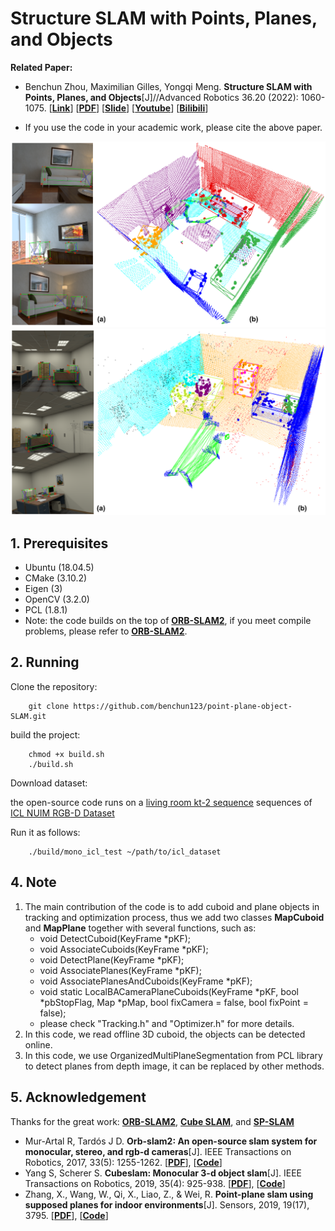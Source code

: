 # Structure SLAM with Points, Planes, and Objects

**Related Paper:**  

+ Benchun Zhou, Maximilian Gilles, Yongqi Meng. **Structure SLAM with Points, Planes, and Objects**[J]//Advanced Robotics 36.20 (2022): 1060-1075. [[**Link**](https://www.tandfonline.com/doi/full/10.1080/01691864.2022.2123253)] [[**PDF**](./README_Picture/2022_Advanced_Robotics_Publication.pdf)]  [[**Slide**](./README_Picture/2022_Advanced_Robotics_Slide.pdf)]
 [[**Youtube**](https://youtu.be/nBbGTFeUh88)] [[**Bilibili**](https://www.bilibili.com/video/BV1JM4y167uT)]

+ If you use the code in your academic work, please cite the above paper. 

<div align=center><img src="./README_Picture/Fig_10_Ex_Vis_lr_2.png"/></div>
<div align=center><img src="./README_Picture/Fig_11_Ex_Vis_off_0.png"/></div>

## 1. Prerequisites 
* Ubuntu (18.04.5)
* CMake (3.10.2)
* Eigen (3)
* OpenCV (3.2.0)
* PCL (1.8.1)
* Note: the code builds on the top of [**ORB-SLAM2**](https://github.com/raulmur/ORB_SLAM2), if you meet compile problems, please refer to [**ORB-SLAM2**](https://github.com/raulmur/ORB_SLAM2).


## 2. Running
Clone the repository:
```
    git clone https://github.com/benchun123/point-plane-object-SLAM.git
```
build the project: 
```
    chmod +x build.sh
    ./build.sh  
```

Download dataset: 

the open-source code runs on a [living room kt-2 sequence](https://bwsyncandshare.kit.edu/s/nH8QTiZXceKnE6c) sequences of [ICL NUIM RGB-D Dataset](https://www.doc.ic.ac.uk/~ahanda/VaFRIC/iclnuim.html)

Run it as follows:
```
    ./build/mono_icl_test ~/path/to/icl_dataset

```

## 4. Note 
1. The main contribution of the code is to add cuboid and plane objects in tracking and optimization process, thus we add two classes **MapCuboid** and **MapPlane** together with several functions, such as: 
    +    void DetectCuboid(KeyFrame *pKF);
    +    void AssociateCuboids(KeyFrame *pKF);
    +    void DetectPlane(KeyFrame *pKF);
    +    void AssociatePlanes(KeyFrame *pKF);
    +    void AssociatePlanesAndCuboids(KeyFrame *pKF);
    +    void static LocalBACameraPlaneCuboids(KeyFrame *pKF, bool *pbStopFlag, Map *pMap, bool fixCamera = false, bool fixPoint = false); 
    + please check "Tracking.h" and "Optimizer.h" for more details. 
2. In this code, we read offline 3D cuboid, the objects can be detected online. 
3. In this code, we use OrganizedMultiPlaneSegmentation from PCL library to detect planes from depth image, it can be replaced by other methods. 

## 5. Acknowledgement 

Thanks for the great work:  [**ORB-SLAM2**](https://github.com/raulmur/ORB_SLAM2), [**Cube SLAM**](https://github.com/shichaoy/cube_slam), and [**SP-SLAM**](https://github.com/fishmarch/SP-SLAM)

+ Mur-Artal R, Tardós J D. **Orb-slam2: An open-source slam system for monocular, stereo, and rgb-d cameras**[J]. IEEE Transactions on Robotics, 2017, 33(5): 1255-1262. [[**PDF**](https://arxiv.org/abs/1610.06475)], [[**Code**](https://github.com/raulmur/ORB_SLAM2)]
+ Yang S, Scherer S. **Cubeslam: Monocular 3-d object slam**[J]. IEEE Transactions on Robotics, 2019, 35(4): 925-938. [[**PDF**](https://arxiv.org/abs/1806.00557)], [[**Code**](https://github.com/shichaoy/cube_slam)]
+ Zhang, X., Wang, W., Qi, X., Liao, Z., & Wei, R. **Point-plane slam using supposed planes for indoor environments**[J].  Sensors, 2019, 19(17), 3795. [[**PDF**](https://www.mdpi.com/1424-8220/19/17/3795)], [[**Code**](https://www.mdpi.com/1424-8220/19/17/3795)]
